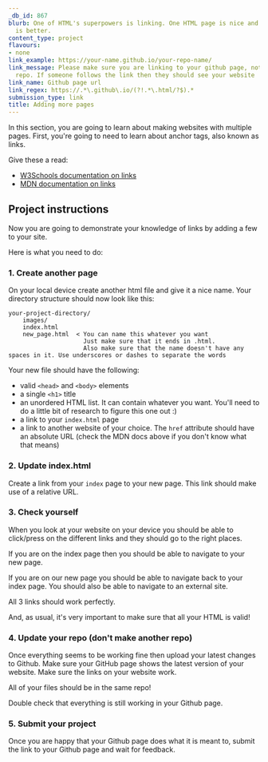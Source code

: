 ```yaml
---
_db_id: 867
blurb: One of HTML's superpowers is linking. One HTML page is nice and all, but more
  is better.
content_type: project
flavours:
- none
link_example: https://your-name.github.io/your-repo-name/
link_message: Please make sure you are linking to your github page, not just your
  repo. If someone follows the link then they should see your website
link_name: Github page url
link_regex: https://.*\.github\.io/(?!.*\.html/?$).*
submission_type: link
title: Adding more pages
---
```


In this section, you are going to learn about making websites with multiple pages. First, you're going to need to learn about anchor tags, also known as links.

Give these a read:

- [W3Schools documentation on links](https://www.w3schools.com/html/html_links.asp)
- [MDN documentation on links](https://developer.mozilla.org/en-US/docs/Learn/HTML/Introduction_to_HTML/Creating_hyperlinks)

## Project instructions 

Now you are going to demonstrate your knowledge of links by adding a few to your site.

Here is what you need to do:

### 1. Create another page

On your local device create another html file and give it a nice name. Your directory structure should now look like this:

```
your-project-directory/
    images/
    index.html
    new_page.html  < You can name this whatever you want
                     Just make sure that it ends in .html.
                     Also make sure that the name doesn't have any spaces in it. Use underscores or dashes to separate the words
```

Your new file should have the following:

- valid `<head>` and `<body>` elements
- a single `<h1>` title 
- an unordered HTML list. It can contain whatever you want. You'll need to do a little bit of research to figure this one out :) 
- a link to your `index.html` page
- a link to another website of your choice. The `href` attribute should have an absolute URL (check the MDN docs above if you don't know what that means)

### 2. Update index.html

Create a link from your `index` page to your new page. This link should make use of a relative URL.

### 3. Check yourself

When you look at your website on your device you should be able to click/press on the different links and they should go to the right places.

If you are on the index page then you should be able to navigate to your new page.

If you are on our new page you should be able to navigate back to your index page. You should also be able to navigate to an external site.

All 3 links should work perfectly.

And, as usual, it's very important to make sure that all your HTML is valid!

### 4. Update your repo (don't make another repo)

Once everything seems to be working fine then upload your latest changes to Github. Make sure your GitHub page shows the latest version of your website. Make sure the links on your website work.

All of your files should be in the same repo! 

Double check that everything is still working in your Github page.

### 5. Submit your project

Once you are happy that your Github page does what it is meant to, submit the link to your Github page and wait for feedback.